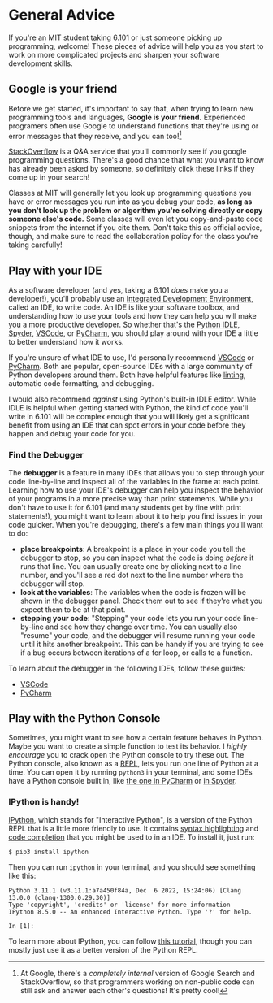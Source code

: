 # General Advice

If you're an MIT student taking 6.101 or just someone picking up programming,
welcome! These pieces of advice will help you as you start to work on more
complicated projects and sharpen your software development skills.

## Google is your friend

Before we get started, it's important to say that, when trying to learn new
programming tools and languages, **Google is your friend.** Experienced
programers often use Google to understand functions that they're using or error
messages that they receive, and you can too![^1]

[StackOverflow](https://en.wikipedia.org/wiki/Stack_Overflow) is a Q&A service
that you'll commonly see if you google programming questions. There's a good
chance that what you want to know has already been asked by someone, so
definitely click these links if they come up in your search!

Classes at MIT will generally let you look up programming questions you have or
error messages you run into as you debug your code, **as long as you don't look
up the problem or algorithm you're solving directly or copy someone else's
code.** Some classes will even let you copy-and-paste code snippets from the
internet if you cite them. Don't take this as official advice, though, and make
sure to read the collaboration policy for the class you're taking carefully!

[^1]:
    At Google, there's a _completely internal_ version of Google Search and
    StackOverflow, so that programmers working on non-public code can still ask
    and answer each other's questions! It's pretty cool!

## Play with your IDE

As a software developer (and yes, taking a 6.101 _does_ make you a developer!),
you'll probably use an
[Integrated Development Environment](https://en.wikipedia.org/wiki/Integrated_development_environment),
called an IDE, to write code. An IDE is like your software toolbox, and
understanding how to use your tools and how they can help you will make you a
more productive developer. So whether that's the
[Python IDLE](https://docs.python.org/3/library/idle.html),
[Spyder](https://www.spyder-ide.org/), [VSCode], or [PyCharm], you should play
around with your IDE a little to better understand how it works.

If you're unsure of what IDE to use, I'd personally recommend [VSCode] or
[PyCharm]. Both are popular, open-source IDEs with a large community of Python
developers around them. Both have helpful features like
[linting](<https://en.wikipedia.org/wiki/Lint_(software)>), automatic code
formatting, and debugging.

I would also recommend _against_ using Python's built-in IDLE editor. While IDLE
is helpful when getting started with Python, the kind of code you'll write in
6.101 will be complex enough that you will likely get a significant benefit from
using an IDE that can spot errors in your code before they happen and debug your
code for you.

[vscode]: https://code.visualstudio.com/
[pycharm]: https://www.jetbrains.com/pycharm/

### Find the Debugger

The **debugger** is a feature in many IDEs that allows you to step through your
code line-by-line and inspect all of the variables in the frame at each point.
Learning how to use your IDE's debugger can help you inspect the behavior of
your programs in a more precise way than print statements. While you don't have
to use it for 6.101 (and many students get by fine with print statements!), you
might want to learn about it to help you find issues in your code quicker. When
you're debugging, there's a few main things you'll want to do:

- **place breakpoints**: A breakpoint is a place in your code you tell the
  debugger to stop, so you can inspect what the code is doing _before_ it runs
  that line. You can usually create one by clicking next to a line number, and
  you'll see a red dot next to the line number where the debugger will stop.
- **look at the variables**: The variables when the code is frozen will be shown
  in the debugger panel. Check them out to see if they're what you expect them
  to be at that point.
- **stepping your code**: "Stepping" your code lets you run your code
  line-by-line and see how they change over time. You can usually also "resume"
  your code, and the debugger will resume running your code until it hits
  another breakpoint. This can be handy if you are trying to see if a bug occurs
  between iterations of a for loop, or calls to a function.

To learn about the debugger in the following IDEs, follow these guides:

- [VSCode](https://code.visualstudio.com/docs/introvideos/debugging)
- [PyCharm](https://www.jetbrains.com/help/pycharm/part-1-debugging-python-code.html)

## Play with the Python Console

Sometimes, you might want to see how a certain feature behaves in Python. Maybe
you want to create a simple function to test its behavior. I _highly encourage_
you to crack open the Python console to try these out. The Python console, also
known as a [REPL], lets you run one line of Python at a time. You can open it by
running `python3` in your terminal, and some IDEs have a Python console built
in, like [the one in PyCharm][pycconsole] or [in Spyder][spyconsole].

[repl]: https://en.wikipedia.org/wiki/Read%E2%80%93eval%E2%80%93print_loop
[pycconsole]: https://www.jetbrains.com/help/pycharm/interactive-console.html
[spyconsole]: https://docs.spyder-ide.org/current/panes/ipythonconsole.html

### IPython is handy!

[IPython], which stands for "Interactive Python", is a version of the Python
REPL that is a little more friendly to use. It contains [syntax highlighting]
and [code completion] that you might be used to in an IDE. To install it, just
run:

```shell
$ pip3 install ipython
```

Then you can run `ipython` in your terminal, and you should see something like
this:

```pycon
Python 3.11.1 (v3.11.1:a7a450f84a, Dec  6 2022, 15:24:06) [Clang 13.0.0 (clang-1300.0.29.30)]
Type 'copyright', 'credits' or 'license' for more information
IPython 8.5.0 -- An enhanced Interactive Python. Type '?' for help.

In [1]: 
```

To learn more about IPython, you can follow
[this tutorial](https://ipython.readthedocs.io/en/stable/interactive/tutorial.html),
though you can mostly just use it as a better version of the Python REPL.

[syntax highlighting]: https://en.wikipedia.org/wiki/Syntax_highlighting
[code completion]:
  https://en.wikipedia.org/wiki/Autocomplete#In_source_code_editors
[ipython]: https://ipython.org/
